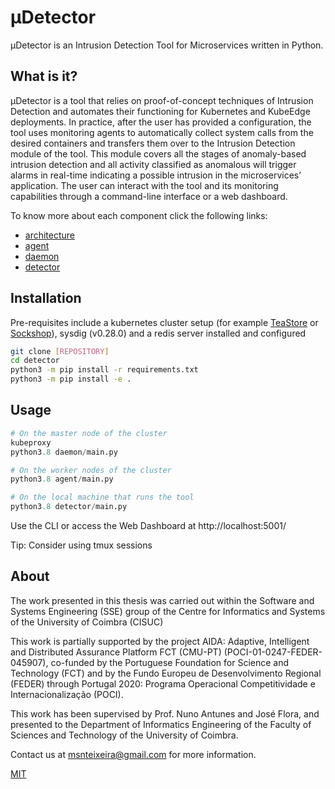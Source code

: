 # μDetector

μDetector is an Intrusion Detection Tool for Microservices written in Python. 

## What is it?
μDetector is a tool that relies on proof-of-concept techniques of Intrusion Detection and automates their functioning for Kubernetes and KubeEdge deployments. In practice, after the user has provided a configuration, the tool uses monitoring agents to automatically collect system calls from the desired containers and transfers them over to the Intrusion Detection module of the tool. This module covers all the stages of anomaly-based intrusion detection and all activity classified as anomalous will trigger alarms in real-time indicating a possible intrusion in the microservices’ application. The user can interact with the tool and its monitoring capabilities through a command-line interface or a web dashboard.

To know more about each component click the following links:
- [architecture](docs/architecture.md)
- [agent](agent/README.md)
- [daemon](daemon/README.md)
- [detector](detector/README.md)

## Installation
Pre-requisites include a kubernetes cluster setup (for example [TeaStore](https://github.com/DescartesResearch/TeaStore) or [Sockshop](https://github.com/microservices-demo/microservices-demo)), sysdig (v0.28.0) and a redis server installed and configured

```bash
git clone [REPOSITORY]
cd detector
python3 -m pip install -r requirements.txt
python3 -m pip install -e .
```

## Usage

```python
# On the master node of the cluster
kubeproxy
python3.8 daemon/main.py

# On the worker nodes of the cluster
python3.8 agent/main.py

# On the local machine that runs the tool
python3.8 detector/main.py
```
Use the CLI or access the Web Dashboard at http://localhost:5001/

Tip: Consider using tmux sessions

## About

The work presented in this thesis was carried out within the Software and Systems Engineering (SSE) group of the Centre for Informatics and Systems of the University of Coimbra (CISUC)

This work is partially supported by the project AIDA: Adaptive, Intelligent and Distributed Assurance Platform FCT (CMU-PT) (POCI-01-0247-FEDER-045907), co-funded by the Portuguese Foundation for Science and Technology (FCT) and by the Fundo Europeu de Desenvolvimento Regional (FEDER) through Portugal 2020: Programa Operacional Competitividade e Internacionalização (POCI).

This work has been supervised by Prof. Nuno Antunes and José Flora, and presented to the Department of Informatics Engineering of the Faculty of Sciences and Technology of the University of Coimbra.

Contact us at msnteixeira@gmail.com for more information.

[MIT](https://choosealicense.com/licenses/mit/)
